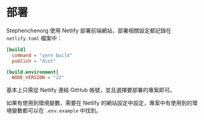 # 部署

Stephenchenorg 使用 Netlify 部署前端網站，部署相關設定都記錄在 `netlify.toml` 檔案中：

```toml
[build]
  command = "yarn build"
  publish = "dist"

[build.environment]
  NODE_VERSION = "22"
```

基本上只需從 Netlify 連結 GitHub 帳號，並且選擇要部署的專案即可。

如果有使用到環境變數，需要在 Netlify 的網站設定中設定，專案中有使用到的環境變數都可以在 `.env.example` 中找到。
